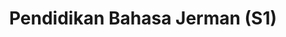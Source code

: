 ---
title: "Pendidikan Bahasa Jerman (S1)"
menu:
  - id: "profil"
    label: "Tentang Prodi"
  - id: "kurikulum"
    label: "Kurikulum"
    external: "https://kurikulum.upi.edu/struktur/prodi/P067"
  - id: "akreditasi"
    label: "Akreditasi"
  - id: "fasilitas"
    label: "Fasilitas"
  - id: "dosen"
    label: "Dosen"
  - id: "pembelajaran"
    label: "Sistem Pembelajaran"
  - id: "pmb"
    label: "PMB / Pendaftaran"
    external: "https://pmb.upi.edu/"
sections:
  profil:
    title: Tentang Pendidikan Bahasa Indonesia S3
    content: |
      <section class="bg-white dark:bg-gray-900 pt-10 md:pt-10 pb-12 md:pb-24 px-0">
        <div class="max-w-6xl mx-auto px-4">

      <h2 class="text-xl font-semibold text-purple-800 dark:text-purple-300 mb-2">Sejarah & Akreditasi</h2><br>

      <!-- Timeline -->
      <div class="relative border-l-2 border-purple-300 dark:border-purple-600 pl-14 space-y-10 mb-6">

        <div class="relative">
          <div class="absolute w-4 h-4 bg-purple-600 rounded-full -left-6 top-1.5"></div>
          <h3 class="text-base font-semibold text-purple-800 dark:text-purple-300">1968 – Embrio Pascasarjana</h3>
          <p class="text-gray-700 dark:text-gray-300 mt-1">Program Studi Pendidikan Bahasa Indonesia mulai berkembang di bawah LPPD IKIP Bandung sebagai embrio pendidikan pascasarjana di Indonesia.</p>
        </div>

        <div class="relative">
          <div class="absolute w-4 h-4 bg-purple-600 rounded-full -left-6 top-1.5"></div>
          <h3 class="text-base font-semibold text-purple-800 dark:text-purple-300">1981/1982 – Mahasiswa S3 Pertama</h3>
          <p class="text-gray-700 dark:text-gray-300 mt-1">Program Doktor (S3) mulai menerima mahasiswa pada tahun akademik 1981/1982.</p>
        </div>

        <div class="relative">
          <div class="absolute w-4 h-4 bg-purple-600 rounded-full -left-6 top-1.5"></div>
          <h3 class="text-base font-semibold text-purple-800 dark:text-purple-300">1993 – Izin Resmi S2 dan S3</h3>
          <p class="text-gray-700 dark:text-gray-300 mt-1">Program Studi secara resmi memperoleh izin sebagai Prodi S2 dan S3 melalui SK Dirjen Dikti No. 588/Dikti/Kep/1993 tertanggal 21 Oktober 1993.</p>
        </div>

        <div class="relative">
          <div class="absolute w-4 h-4 bg-purple-600 rounded-full -left-6 top-1.5"></div>
          <h3 class="text-base font-semibold text-purple-800 dark:text-purple-300">2020 – Akreditasi Program Doktor</h3>
          <p class="text-gray-700 dark:text-gray-300 mt-1">Peringkat akreditasi A berdasarkan SK BAN-PT No. 6720/SK/BAN-PT/Akred/D/X/2020.</p>
        </div>

        <div class="relative">
          <div class="absolute w-4 h-4 bg-purple-600 rounded-full -left-6 top-1.5"></div>
          <h3 class="text-base font-semibold text-purple-800 dark:text-purple-300">2022 – Akreditasi Program Magister</h3>
          <p class="text-gray-700 dark:text-gray-300 mt-1">Peringkat akreditasi UNGGUL berdasarkan SK BAN-PT No. 6586/SK/BAN-PT/Ak.Ppj/M/IX/2022.</p>
        </div>

      </div>

      <!-- Kajian Utama -->
      <p class="text-gray-700 dark:text-gray-300 mb-8">Kajian utama Program Studi ini mencakup perkembangan mutakhir pendidikan bahasa dan sastra Indonesia, pengembangan model pembelajaran bahasa, sastra, dan BIPA, serta kajian bahasa, sastra, dan tradisi lisan.</p>


          <h2 class="text-xl font-semibold text-purple-800 dark:text-purple-300 mb-2">Visi</h2>
          <p class="text-gray-700 dark:text-gray-300 mb-6">Menjadi salah satu pusat kepeloporan dan keunggulan dalam bidang pengajaran dan pendidikan bahasa dan sastra Indonesia yang berorientasi pada pengakuan internasional untuk menghasilkan lulusan magister yang menjunjung tinggi nilai-nilai luhur bahasa Indonesia sebagai identitas bangsa.</p>


                    <h2 class="text-xl font-semibold text-purple-800 dark:text-purple-300 mb-2">Misi</h2>
          <ul class="list-disc pl-6 text-gray-700 dark:text-gray-300 mb-6 space-y-2">
            <li>Menyelenggarakan pendidikan kependidikan dalam bidang bahasa dan sastra Indonesia.</li>
            <li>Menyelenggarakan penelitian dan pengembangan keilmuan bahasa dan sastra Indonesia.</li>
            <li>Menyebarluaskan ilmu pengetahuan dan teknologi dalam bidang disiplin dan permasalahan pendidikan/pengajaran bahasa dan sastra melalui pengabdian kepada masyarakat.</li>
          </ul>

          <h2 class="text-xl font-semibold text-purple-800 dark:text-purple-300 mb-2">Tujuan</h2>
          <ul class="list-disc pl-6 text-gray-700 dark:text-gray-300 mb-6 space-y-2">
            <li>Membina dan mengembangkan mahasiswa program doktor yang berkualitas di bidang Pendidikan Bahasa dan Sastra Indonesia menjadi sarjana, pendidik, tenaga kependidikan, dan profesional yang beriman, bertaqwa, berkompeten tinggi, dan mengamalkan ilmu dan keahliannya secara bertanggung jawab dan mandiri.</li>
            <li>Mengembangkan dan menyebarluaskan temuan dan karya penelitian yang kreatif, orisinal, dan tervalidasi dalam bidang Pendidikan Bahasa dan Sastra Indonesia.</li>
            <li>Mengembangkan dan menyebarluaskan ilmu pengetahuan dan layanan ahli di bidang pendidikan bahasa dan sastra Indonesia.</li>
          </ul>

          <h2 class="text-xl font-semibold text-purple-800 dark:text-purple-300 mb-2">Profil Lulusan</h2>
          <ul class="list-disc pl-6 text-gray-700 dark:text-gray-300 mb-6 space-y-2">
            <li><strong>Pendidik Bahasa dan Sastra Indonesia profesional:</strong> Mampu mengembangkan pengetahuan, teknologi, seni, dan budaya di bidang pendidikan bahasa dan sastra Indonesia serta mengimplementasikannya dalam proses pembelajaran.</li>
            <li><strong>Peneliti bidang pendidikan bahasa dan sastra Indonesia:</strong> Mampu mengembangkan dan mengimplementasikan pengetahuan dalam praktik riset hingga menghasilkan karya inovatif dan teruji.</li>
            <li><strong>Praktisi bidang pendidikan bahasa dan sastra Indonesia:</strong> Mampu memecahkan permasalahan melalui pendekatan interdisipliner atau multidisipliner.</li>
            <li><strong>Konsultan:</strong> Mampu mengelola riset dan pengembangan yang diakui secara nasional dan internasional.</li>
          </ul>

          <h2 class="text-xl font-semibold text-purple-800 dark:text-purple-300 mb-2">Capaian Pembelajaran Lulusan</h2>
          <h3 class="font-semibold text-purple-700 dark:text-purple-400 mt-4">Sikap</h3>
          <p class="text-gray-700 dark:text-gray-300 mb-4">Menunjukkan sikap dan perilaku ilmiah, edukatif, dan religius, yang berkontribusi dalam peningkatan mutu kehidupan masyarakat berdasarkan budaya, norma, dan etika akademik.</p>

          <h3 class="font-semibold text-purple-700 dark:text-purple-400">Pengetahuan</h3>
          <p class="text-gray-700 dark:text-gray-300 mb-4">Menguasai filosofi pendidikan dan teori belajar serta implikasinya pada pembelajaran bahasa dan sastra Indonesia.</p>

          <h3 class="font-semibold text-purple-700 dark:text-purple-400">Keterampilan Umum</h3>
          <ul class="list-disc pl-6 text-gray-700 dark:text-gray-300 mb-4 space-y-2">
            <li>Mampu mengembangkan teori atau gagasan ilmiah baru berdasarkan penelitian ilmiah yang logis, kritis, sistematis, dan kreatif.</li>
            <li>Mampu mengintegrasikan keterampilan belajar dan berinovasi, penguasaan informasi, serta pengembangan karier dan kecakapan hidup.</li>
          </ul>

          <h3 class="font-semibold text-purple-700 dark:text-purple-400">Keterampilan Khusus</h3>
          <ul class="list-disc pl-6 text-gray-700 dark:text-gray-300 mb-4 space-y-2">
            <li>Mampu menghasilkan karya kreatif, orisinal, dan teruji melalui riset di bidang pendidikan bahasa dan sastra Indonesia.</li>
            <li>Mampu menyelesaikan problematika pendidikan dan pembelajaran bahasa Indonesia untuk penutur asli maupun asing secara interdisipliner.</li>
          </ul>

          <h2 class="text-xl font-semibold text-purple-800 dark:text-purple-300 mt-10 mb-2">Ulasan Alumni</h2>
          <p class="text-gray-700 dark:text-gray-300"><em>(Belum tersedia. Konten ini akan diisi dengan testimoni alumni.)</em></p>
        </div>
      </section>


  akreditasi:
    title: "Akreditasi Pendidikan Bahasa Indonesia S3"
    content: |
      <section class="bg-white dark:bg-gray-900 pt-10 md:pt-10 pb-12 md:pb-24 px-4">
        <div class="max-w-6xl mx-auto">

          <!-- Toggle S2 BAN-PT -->

          <!-- Toggle S3 BAN-PT -->
          <details class="mb-6 border border-gray-300 dark:border-gray-700 rounded-lg overflow-hidden">
            <summary class="cursor-pointer px-4 py-3 bg-gray-100 dark:bg-gray-800 text-gray-800 dark:text-white font-medium hover:bg-gray-200 dark:hover:bg-gray-700">
              Akreditasi Doktor (S3) – BAN-PT
            </summary>
            <div class="px-4 py-4 text-gray-700 dark:text-gray-300">
              <p class="mb-4">
                Berdasarkan Keputusan BAN-PT No. <strong>6720/SK/BAN-PT/Akred/D/X/2020</strong>,
                Program Studi Pendidikan Bahasa Indonesia pada jenjang <strong>Doktor</strong> Universitas Pendidikan Indonesia mendapatkan peringkat <strong>Akreditasi A</strong>.
                Sertifikat ini berlaku sejak <strong>27 Oktober 2020</strong> hingga <strong>27 Oktober 2025</strong>.
              </p>
              <img src="/images/akreditasi/indonesia-s2-s3/banpt-s3.webp" alt="Sertifikat Akreditasi BAN-PT S3" class="w-full rounded-lg">
            </div>
          </details>

          <!-- Toggle ACQUIN S3 -->
          <details class="border border-gray-300 dark:border-gray-700 rounded-lg overflow-hidden">
            <summary class="cursor-pointer px-4 py-3 bg-gray-100 dark:bg-gray-800 text-gray-800 dark:text-white font-medium hover:bg-gray-200 dark:hover:bg-gray-700">
              Akreditasi Internasional (S3) – ACQUIN
            </summary>
            <div class="px-4 py-4 text-gray-700 dark:text-gray-300">
              <p class="mb-4">
                Program Studi Pendidikan Bahasa Indonesia (Doktor) telah mendapatkan akreditasi internasional dari <strong>ACQUIN</strong> (Accreditation, Certification and Quality Assurance Institute),
                yang merupakan anggota <em>European Quality Assurance Register for Higher Education (EQAR)</em> sejak 2009.
                Akreditasi ini berlaku hingga tanggal <strong>30 Mei 2025</strong> dan diberikan secara resmi di Bayreuth pada <strong>14 Mei 2024</strong>.
              </p>
              <img src="/images/akreditasi/indonesia-s2-s3/acquin.webp" alt="Sertifikat ACQUIN DPILE" class="w-full rounded-lg">
            </div>
          </details>

        </div>
      </section>


  dosen:
    title: "Pendidikan Bahasa Indonesia S3"
    content: |
              <section class="bg-white dark:bg-gray-900 pt-10 md:pt-10 pb-12 md:pb-24 px-4">
              <div class="max-w-6xl mx-auto text-center">
              <div class="grid grid-cols-2 sm:grid-cols-4 gap-4">

              <div class="bg-white dark:bg-gray-800 rounded-lg shadow hover:shadow-2xl transition-shadow duration-300 ease-in-out text-center pb-2 px-1">
                <img src="/images/dosen/indonesia-s2-s3/yeti.webp" alt="Yeti" class="w-full aspect-[3/4] object-cover object-top rounded-t-lg mb-2">
                <h3 class="text-base font-semibold text-gray-900 dark:text-white mb-1">Prof. Dr. Yeti Mulyati, M.Pd.</h3>
                <p class="text-[#422367] dark:text-purple-300">Guru Besar</p>
              </div>

              <div class="bg-white dark:bg-gray-800 rounded-lg shadow hover:shadow-2xl transition-shadow duration-300 ease-in-out text-center pb-2 px-1">
                <img src="/images/dosen/indonesia-s2-s3/vismaia.webp" alt="Vismaia" class="w-full aspect-[3/4] object-cover object-top rounded-t-lg mb-2">
                <h3 class="text-base font-semibold text-gray-900 dark:text-white mb-1">Prof. Dr. Vismaia S. Damaianti, M.Pd.</h3>
                <p class="text-[#422367] dark:text-purple-300">Guru Besar</p>
              </div>

              <div class="bg-white dark:bg-gray-800 rounded-lg shadow hover:shadow-2xl transition-shadow duration-300 ease-in-out text-center pb-2 px-1">
                <img src="/images/dosen/indonesia-s2-s3/dadang.webp" alt="Dadang" class="w-full aspect-[3/4] object-cover object-top rounded-t-lg mb-2">
                <h3 class="text-base font-semibold text-gray-900 dark:text-white mb-1">Prof. Dr. Dadang S. Anshori, M.Pd.</h3>
                <p class="text-[#422367] dark:text-purple-300">Guru Besar</p>
              </div>

              <div class="bg-white dark:bg-gray-800 rounded-lg shadow hover:shadow-2xl transition-shadow duration-300 ease-in-out text-center pb-2 px-1">
                <img src="/images/dosen/indonesia-s2-s3/sumiyadi.webp" alt="Sumiyadi" class="w-full aspect-[3/4] object-cover object-top rounded-t-lg mb-2">
                <h3 class="text-base font-semibold text-gray-900 dark:text-white mb-1">Prof. Dr. Sumiyadi, M.Hum.</h3>
                <p class="text-[#422367] dark:text-purple-300">Guru Besar</p>
              </div>

              </div>

               <div class="grid grid-cols-2 sm:grid-cols-4 gap-4 mt-10">

              <div class="bg-white dark:bg-gray-800 rounded-lg shadow hover:shadow-2xl transition-shadow duration-300 ease-in-out text-center pb-2 px-1">
                <img src="/images/dosen/indonesia-s2-s3/dadang-sunendar.webp" alt="Dadang" class="w-full aspect-[3/4] object-cover object-top rounded-t-lg mb-2">
                <h3 class="text-base font-semibold text-gray-900 dark:text-white mb-1">Prof. Dr. Dadang Sunendar, M.Hum.</h3>
                <p class="text-[#422367] dark:text-purple-300">Guru Besar</p>
              </div>

              <div class="bg-white dark:bg-gray-800 rounded-lg shadow hover:shadow-2xl transition-shadow duration-300 ease-in-out text-center pb-2 px-1">
                <img src="/images/dosen/indonesia-s2-s3/andoyo.webp" alt="Andoyo" class="w-full aspect-[3/4] object-cover object-top rounded-t-lg mb-2">
                <h3 class="text-base font-semibold text-gray-900 dark:text-white mb-1">Dr. Andoyo Sastromiharjo, M.Pd.</h3>
                <p class="text-[#422367] dark:text-purple-300">Lektor Kepala</p>
              </div>

                  </div>
                </div>
              </section>


  fasilitas:
    title: "Fasilitas"
    content: |
      <!-- Section Fasilitas -->
      <section class="bg-white dark:bg-gray-900 py-10 md:py-10 pb-12 md:pb-24 px-4">
        <div class="max-w-6xl mx-auto">

          <!-- Fasilitas FPBS -->
          <details open class="mb-6 border border-gray-300 dark:border-gray-700 rounded-lg overflow-hidden">
            <summary class="bg-gray-100 dark:bg-gray-800 px-4 py-3 cursor-pointer font-semibold text-gray-800 dark:text-white">
              Fasilitas di FPBS UPI
            </summary>
            <div class="px-4 py-4 text-gray-800 dark:text-gray-300">
              <p class="mb-4">
                Daftar lengkap fasilitas khusus di lingkungan Fakultas Pendidikan Bahasa dan Sastra (FPBS) UPI tersedia melalui tautan berikut.
              </p>
              <a href="/profil/fasilitas.html" class="inline-block bg-purple-700 hover:bg-purple-800 text-white px-5 py-2 rounded-lg transition" target="_blank">
                Lihat Fasilitas FPBS
              </a>
            </div>
          </details>

          <!-- Fasilitas UPI -->
          <details class="border border-gray-300 dark:border-gray-700 rounded-lg overflow-hidden">
            <summary class="bg-gray-100 dark:bg-gray-800 px-4 py-3 cursor-pointer font-semibold text-gray-800 dark:text-white">
              Fasilitas Umum di UPI
            </summary>
            <div class="px-4 py-4 text-gray-800 dark:text-gray-300">
              <p class="mb-4">
                Selain di fakultas, UPI juga menyediakan berbagai fasilitas penunjang umum untuk sivitas akademika secara keseluruhan.
              </p>
              <a href="https://www.upi.edu/pendidikan/fasilitas" class="inline-block bg-purple-700 hover:bg-purple-800 text-white px-5 py-2 rounded-lg transition" target="_blank">
                Lihat Fasilitas UPI
              </a>
            </div>
          </details>
        </div>
      </section>

  pembelajaran:
    title: "Sistem Pembelajaran"
    content: |
      <section class="bg-white dark:bg-gray-900 pt-10 md:pt-10 pb-12 md:pb-24 px-4">
        <div class="max-w-6xl mx-auto">

          <!-- Toggle Sistem Penilaian -->
          <details class="mb-6 border border-gray-300 dark:border-gray-700 rounded-lg overflow-hidden">
            <summary class="cursor-pointer px-4 py-3 bg-gray-100 dark:bg-gray-800 text-gray-800 dark:text-white font-medium hover:bg-gray-200 dark:hover:bg-gray-700">
              Sistem Penilaian
            </summary>
            <div class="px-4 py-4 text-gray-700 dark:text-gray-300 space-y-4">

              <p>Sistem penilaian perkuliahan di UPI mengacu pada Pedoman Pelaksanaan Pendidikan UPI <a href="https://spm.upi.edu/dokumen-spmi-guidelines-for-the-implementation-of-edication-at-upi/" target="_blank" rel="noopener">(tautan Pedoman)</a>. Penilaian program magister dan doktor dirancang untuk mengevaluasi pencapaian mahasiswa selama satu semester. Enam aspek penilaian meliputi prinsip, teknik dan instrumen, mekanisme dan prosedur, pelaksanaan, pelaporan, dan kelulusan mahasiswa. Prinsip-prinsip penilaian terdiri atas integrasi dari prinsip pendidikan, autentik, objektif, akuntabel, dan transparan. Teknik penilaian terdiri dari observasi, partisipasi, prestasi, tes tertulis, tes lisan, dan survei.</p>

              <p>Sistem penilaian meliputi proses pembelajaran dan hasil pembelajaran siswa. Sistem ini menerapkan penilaian formatif yang bertujuan untuk memperoleh informasi yang digunakan untuk perbaikan proses pembelajaran (penyampaian program) dan penilaian sumatif yang bertujuan untuk mengevaluasi pencapaian siswa terhadap tujuan pembelajaran yang dimaksud (LO). Penilaian formatif dilakukan selama kursus dengan memberikan umpan balik baik secara lisan maupun tertulis terhadap karya yang telah diselesaikan oleh setiap siswa. Sementara itu, penilaian sumatif dilakukan dua kali dalam bentuk Ujian Tengah Semester dan Ujian Akhir Semester.</p>

              <p>Pemilihan bentuk penilaian disesuaikan dengan model pembelajaran yang digunakan. Dengan model pembelajaran berbasis proyek, penilaian sebagai pembelajaran menjadi pilihan utama. Siswa menilai Kemampuan Kognitif, Sikap, Keterampilan Umum, dan Keterampilan Khusus melalui penilaian proyek, tugas partisipatif, dan kompetensi kognitif. Penilaian melibatkan siswa sebagai penilai, baik untuk diri sendiri maupun teman sejawat.</p>

              <p>Kompetensi kognitif, sikap, keterampilan umum, dan keterampilan khusus direncanakan sejak awal perkuliahan dengan mengalokasikan persentase untuk setiap pencapaian (RPS) melalui sistem pembelajaran terintegrasi universitas, SPOT. Misalnya, aspek penilaian Pengetahuan (K), Keterampilan Umum (KU), dan Keterampilan Khusus dilakukan dalam penilaian kognitif melalui penampilan dalam bentuk makalah dan presentasi proyek. Sementara itu, aspek penilaian sikap (A1) ditunjukkan melalui aspek partisipasi siswa dalam kegiatan kelompok. Aspek sikap diukur melalui indikator kepemimpinan dan kemampuan berkolaborasi, serta menyelesaikan masalah bersama.</p>

              <p>Jika siswa absen pada hari ujian karena sakit, agar diizinkan untuk mengulang ujian, siswa kemudian harus menyerahkan laporan medis terkait kondisi yang diklaim. Namun, jika siswa melewatkan kelas lebih dari tiga kali, mereka tidak diizinkan untuk mengikuti ujian dan mereka harus mengulang mata kuliah tersebut pada semester berikutnya. Siswa dapat mengulang ujian (remedial) untuk mata kuliah berbasis konten, namun tidak untuk mata kuliah berbasis keterampilan. Program ini menerapkan kebijakan penilaian yang serupa dengan universitas. Manajemen penilaian dilakukan secara elektronik melalui sistem input nilai universitas, SInNDo. Mengenai transparansi dan keadilan, dosen diwajibkan memberikan akses kepada siswa untuk melihat nilai mereka berdasarkan skor mentah.</p>

              <ol class="list-decimal pl-5 space-y-2">
                <li>Penilaian sikap menggunakan teknik penilaian observasi. Penilaian pengetahuan, keterampilan umum, dan keterampilan khusus dilakukan dengan memilih satu atau menggabungkan berbagai teknik yang disebutkan di atas. Hasil akhirnya merupakan integrasi dari berbagai teknik dan instrumen penilaian yang digunakan.</li>
                <li>Mekanisme penilaian: mengembangkan, menyampaikan, dan menyepakati tahapan, teknik, instrumen, kriteria, indikator, dan bobot penilaian antara guru dan mahasiswa (seperti yang tercantum dalam silabus mata kuliah); melaksanakan proses penilaian sesuai dengan tahapan, teknik, instrumen, kriteria, indikator, dan bobot penilaian; memberikan umpan balik kepada mahasiswa; dan mendokumentasikan proses penilaian dan hasil belajar mahasiswa secara akuntabel dan transparan.</li>
                <li>Prosedur penilaian meliputi tahapan perencanaan, kegiatan pemberian tugas atau pertanyaan, observasi performa belajar, pengembalian hasil observasi, atau pemberian nilai akhir. Tahapan perencanaan dapat dilakukan melalui tahapan berbasis dan/atau penilaian ulang. Pelaksanaan penilaian dilakukan dengan rencana pembelajaran yang dilaksanakan oleh dosen/tim pengajar.</li>
                <li>Skala penilaian berkisar dari A, A-, B+, B, B-, C+, C, C-, D+, D, D-, hingga E, dan akan diumumkan kepada mahasiswa setelah satu tahap pembelajaran. Hasil penilaian pencapaian pembelajaran bagi lulusan setiap semester dinyatakan dalam indeks prestasi semester (IPS), sedangkan hasil pencapaian pembelajaran bagi lulusan pada akhir program studi disajikan dalam indeks prestasi kumulatif (IPK).</li>
                <li>Nilai kelulusan minimum untuk program Magister adalah B- (2,70), sementara nilai kelulusan untuk mata kuliah yang dianggap sangat penting bagi kompetensi profesional lulusan program Magister adalah B (3,0). Mahasiswa program Magister dapat dinyatakan lulus jika mereka telah menyelesaikan semua beban belajar yang ditetapkan dan mencapai hasil belajar yang ditargetkan oleh program studi dengan indeks prestasi kumulatif (IPK) sebesar 3,00 atau lebih tinggi. Predikat memuaskan diberikan kepada mahasiswa yang mendapatkan IPK antara 3,00–3,50; predikat sangat memuaskan kepada mahasiswa dengan IPK antara 3,51–3,75, dan predikat cum laude kepada mahasiswa yang memperoleh IPK antara 3,76–4,00.</li>
              </ol>

              <img src="/images/akreditasi/indonesia-s2-s3/tabel-penilaian.webp" alt="Tabel Penilaian" class="rounded-lg mt-6">

            </div>
          </details>
                    <!-- Toggle Proses Perkuliahan -->
          <details class="border border-gray-300 dark:border-gray-700 rounded-lg overflow-hidden">
            <summary class="cursor-pointer px-4 py-3 bg-gray-100 dark:bg-gray-800 text-gray-800 dark:text-white font-medium hover:bg-gray-200 dark:hover:bg-gray-700">
              Proses Perkuliahan
            </summary>
            <div class="px-4 py-4 text-gray-700 dark:text-gray-300 space-y-4">

              <p>Proses pembelajaran pada program magister Pendidikan Bahasa Indonesia dilaksanakan secara moderat dalam suasana yang komunikatif, nyaman, mandiri, dan berdisiplin tinggi. Dosen dan mahasiswa adalah mitra yang solid dalam seluruh kegiatan studi selama dalam penggalian keilmuan. Akan tetapi, mahasiswa tetap memegang etika akademik dan etika budaya bangsa Indonesia. Dengan demikian, mahasiswa dapat melaksanakan studi secara kondusif untuk menghasilkan temuan yang inovatif, kreatif, dan akurat.</p>

              <p>Agar proses pembelajaran terlaksana dengan baik, mahasiswa harus tercantum Namanya dalam daftar peserta mata kuliah. Untuk sampai terdaftar, mahasiswa terlebih dahulu melakukan kontrak mata kuliah. Jika ternyata ada kekeliruan, mahasiswa dapat melakukan penggantian, pembatalan, atau penambahan jumlah sks mata kuliah sepanjang tidak melebihi batas yang telah ditentukan melalui PRS.</p>

              <p>Dalam pelaksanaan pembelajaran, mahasiswa dan dosen harus mengisi Berita Acara Perkuliahan (BAP). Mahasiswa yang jumlah kehadirannya kurang dari 80% tidak diperkenankan mengikuti ujian dan dinyatakan gagal. Pemantauan untuk terlaksananya pembelajaran dilakukan oleh prodi dan SPs. Apabila terjadi penggantian waktu perkuliahan, dosen yang bersangkutan harus memberi tahu prodi untuk penjadwalan ulang atau mencari tempat dan hari yang kosong dilakukan.</p>

              <p>Dalam implementasi pembelajaran di kelas, setiap mata kuliah diampu oleh seorang dosen atau Tim pengampu mata kuliah. Perkuliahan melalui Tim dapat dilakukan maksimal oleh dua orang dosen dengan mempertimbangkan karakteristik mata kuliah dan pembinaan keilmuan para dosen. Penentuan perkuliahan yang dilaksanakan dengan tim dosen ditentukan oleh program studi.</p>

              <p>Bentuk perkuliahan yang dilakukan di Universitas Pendidikan Indonesia dapat berupa:</p>
              <ol class="list-decimal pl-5 space-y-2">
                <li>Kuliah, responsi, dan/atau tutorial;</li>
                <li>Seminar atau bentuk lain yang sejenis;</li>
                <li>Praktikum, praktik studio, praktik bengkel, praktik lapangan, penelitian, pengabdian kepada masyarakat, dan/atau proses pembelajaran lainnya; dan</li>
                <li>Bentuk pembelajaran lain yang ditetapkan sesuai dengan kebutuhan dalam memenuhi capaian pembelajaran, seperti pembelajaran sistem blok, modul, dual mode, <em>hybrid learning</em>, pembelajaran berbasis TIK, dan lain-lain.</li>
              </ol>

              <p>Perkuliahan dapat dilakukan dalam bentuk lain di perguruan tinggi mitra di dalam atau di luar negeri sesuai dengan kesepakatan. Mahasiswa yang mengikuti bentuk perkuliahan ini tetap harus tercatat sebagai mahasiswa aktif di UPI dan melakukan kontrak mata kuliah. Kredit yang diperoleh dari perguruan tinggi mitra tersebut diakui sebagai perolehan kredit.</p>

              <p>Frekuensi perkuliahan dalam satu semester paling sedikit berjumlah 16 pertemuan, termasuk Ujian Tengah Semester (UTS) dan Ujian Akhir Semester (UAS), dengan rincian: tatap muka berjumlah 14 pertemuan, ujian tengah semester berjumlah 1 pertemuan, dan ujian akhir semester berjumlah 1 pertemuan. Dosen yang belum mencapai minimal 14 kali pertemuan tatap muka diharuskan melengkapi perkuliahan sebelum ujian mata kuliah tersebut dilaksanakan.</p>

              <p>Selain itu, proses perkuliahan di Sekolah Pascasarjana UPI mengikuti ketentuan-ketentuan sebagai berikut:</p>
              <ol class="list-decimal pl-5 space-y-2">
                <li>Proses perkuliahan ditempuh dengan beban studi antara 12–15 sks per semester.</li>
                <li>Proses perkuliahan diselenggarakan dalam berbagai bentuk kegiatan seperti tatap muka di kelas, praktik di laboratorium, praktik di lapangan, kajian mandiri, survei lapangan, seminar, dan lokakarya.</li>
                <li>Proses perkuliahan diselenggarakan secara penuh di SPs atau melalui kerja sama dengan Perguruan Tinggi tertentu (di dalam atau di luar negeri) seperti melalui program <em>sandwich</em> atau <em>double degree</em>. Ketentuan lebih lanjut tentang hal ini diatur dengan ketetapan Direktur SPs.</li>
                <li>Mahasiswa mengontrak mata kuliah yang ditawarkan oleh Prodi pada setiap semester. Untuk MKK Keahlian Khusus masing-masing, mahasiswa dapat mengambil mata kuliah dari Prodi lain sesuai dengan kebutuhannya atas rekomendasi dari dosen PA dan diketahui oleh Ketua Prodi yang bersangkutan.</li>
                <li>Ketentuan lebih lanjut tentang pengambilan beban studi diatur dengan ketetapan Direktur SPs.</li>
              </ol>

            </div>
          </details>

        </div>
      </section>
    
---